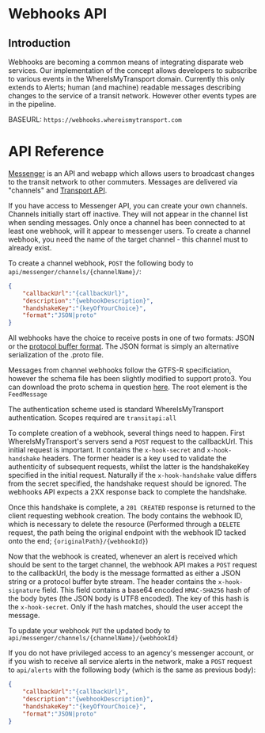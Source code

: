 # Webhooks API

## Introduction

Webhooks are becoming a common means of integrating disparate web services. Our implementation of the concept allows developers to subscribe to various events in the WhereIsMyTransport domain.
Currently this only extends to Alerts; human (and machine) readable messages describing changes to the service of a transit network. However other events types are in the pipeline.

BASEURL: `https://webhooks.whereismytransport.com`

# API Reference

[Messenger](https://messenger.whereismytransport.com) is an API and webapp which allows users to broadcast changes to the transit network to other commuters.
Messages are delivered via "channels" and [Transport API](https://platform.whereismytransport.com/api).

If you have access to Messenger API, you can create your own channels. Channels initially start off inactive. They will 
not appear in the channel list when sending messages. Only once a channel has been connected to at least one webhook, 
will it appear to messenger users. To create a channel webhook, you need the name of the target channel - this channel must
to already exist.

To create a channel webhook, `POST` the following body to `api/messenger/channels/{channelName}/`:
```JSON
{
    "callbackUrl":"{callbackUrl}",
    "description":"{webhookDescription}",
    "handshakeKey":"{keyOfYourChoice}",
    "format":"JSON|proto"
}
```    
All webhooks have the choice to receive posts in one of two formats: JSON or the [protocol buffer format](https://github.com/google/protobuf/). The JSON format is 
simply an alternative serialization of the .proto file. 

Messages from channel webhooks follow the GTFS-R specificiation, however the schema file has been slightly modified to support
proto3. You can download the proto schema in question [here](./gtfs-realtime.proto). The root element is the `FeedMessage`

The authentication scheme used is standard WhereIsMyTransport authentication. Scopes required are `transitapi:all`

To complete creation of a webhook, several things need to happen. First WhereIsMyTransport's servers send a `POST`
request to the callbackUrl. This initial request is important. It contains the `x-hook-secret` and `x-hook-handshake` headers.
The former header is a key used to validate the authenticity of subsequent requests, whilst the latter is the handshakeKey
specified in the initial request. Naturally if the `x-hook-handshake` value differs from the secret specified, the handshake 
request should be ignored. The webhooks API expects a 2XX response back to complete the handshake.

Once this handshake is complete, a `201 CREATED` response is returned to the client requesting webhook creation. The body 
contains the webhook ID, which is necessary to delete the resource (Performed through a `DELETE` request, the path being the original endpoint with the webhook ID tacked onto the end; `{originalPath}/{webhookId}`)

Now that the webhook is created, whenever an alert is received which should be sent to the target channel, the webhook API 
makes a `POST` request to the callbackUrl, the body is the message formatted as either a JSON string or a protocol buffer byte stream.
The header contains the `x-hook-signature` field. This field contains a base64 encoded `HMAC-SHA256` hash of the body bytes (the JSON body is UTF8 encoded).
The key of this hash is the `x-hook-secret`. Only if the hash matches, should the user accept the message.

To update your webhook `PUT` the updated body to `api/messenger/channels/{channelName}/{webhookId}`


If you do not have privileged access to an agency's messenger account, or if you wish to receive all service alerts in the network, 
make a `POST` request to `api/alerts` with the following body (which is the same as previous body):

```JSON
{
    "callbackUrl":"{callbackUrl}",
    "description":"{webhookDescription}",
    "handshakeKey":"{keyOfYourChoice}",
    "format":"JSON|proto"   
}
```

